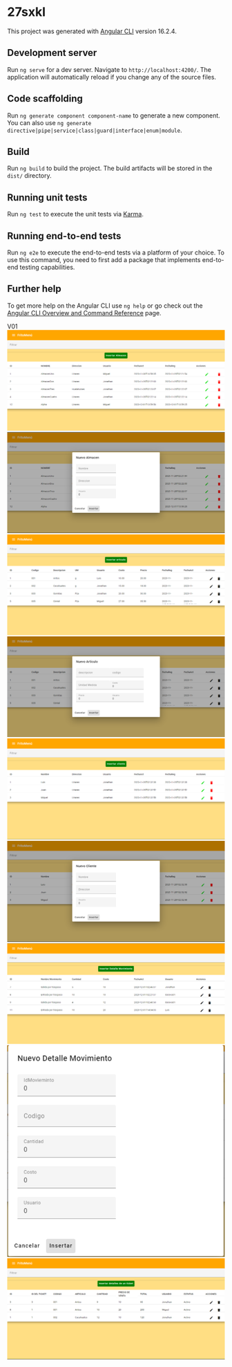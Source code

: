 # 27sxkl

This project was generated with [Angular CLI](https://github.com/angular/angular-cli) version 16.2.4.

## Development server

Run `ng serve` for a dev server. Navigate to `http://localhost:4200/`. The application will automatically reload if you change any of the source files.

## Code scaffolding

Run `ng generate component component-name` to generate a new component. You can also use `ng generate directive|pipe|service|class|guard|interface|enum|module`.

## Build

Run `ng build` to build the project. The build artifacts will be stored in the `dist/` directory.

## Running unit tests

Run `ng test` to execute the unit tests via [Karma](https://karma-runner.github.io).

## Running end-to-end tests

Run `ng e2e` to execute the end-to-end tests via a platform of your choice. To use this command, you need to first add a package that implements end-to-end testing capabilities.

## Further help

To get more help on the Angular CLI use `ng help` or go check out the [Angular CLI Overview and Command Reference](https://angular.io/cli) page.

V01
![Almacen](image.png)
![AlmacenInsert](image-1.png)
![Articulos](image-2.png)
![ArticulosInsert](image-3.png)
![Clientes](image-4.png)
![ClientesInsert](image-5.png)
![DetalleMov](image-6.png)
![DetalleMovInsert](image-7.png)
![DetalleTicket](image-9.png)
